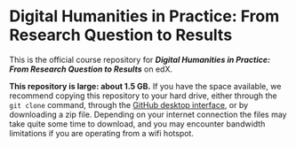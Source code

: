 # Digital Humanities in Practice: From Research Question to Results

This is the official course repository for ***Digital Humanities in Practice: From Research Question to Results*** on edX. 

**This repository is large: about 1.5 GB.** If you have the space available, we recommend copying this repository to your hard drive, either through the `git clone` command, through the [GitHub desktop interface](https://desktop.github.com/), or by downloading a zip file. Depending on your internet connection the files may take quite some time to download, and you may encounter bandwidth limitations if you are operating from a wifi hotspot.